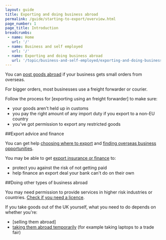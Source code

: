 ```yaml
---
layout: guide
title: Exporting and doing business abroad
permalink: /guide/starting-to-export/overview.html
page_number: 1
page_title: Introduction
breadcrumbs:
 - name: Home
   url: '/'
 - name: Business and self employed
   url: '/'
 - name: Exporting and doing business abroad
   url: '/topic/business-and-self-employed/exporting-and-doing-business-abroad.html'   
---
```


You can [post goods abroad](/send-goods-abroad) if your business gets small orders from overseas.

For bigger orders, most businesses use a freight forwarder or courier.

Follow the process for [exporting using an freight forwarder] to make sure:

- your goods aren't held up in customs
- you pay the right amount of any import duty if you export to a non-EU country
- you've got permission to export any restricted goods

##Export advice and finance

You can get help [choosing where to export](/answer/choosing-export-market-ukti.html) and [finding overseas business opportunities](/start/find-overseas-business-opportunities.html).

You may be able to get [export insurance or finance](/export-insurance-export-finance.html) to:

- protect you against the risk of not getting paid  
- help finance an export deal your bank can't do on their own  

##Doing other types of business abroad

You may need permission to provide services in higher risk industries or countries.  [Check if you need a licence](http://govuk-import-export.herokuapp.com/guide/starting-to-export/export-licences.html).

If you take goods out of the UK yourself, what you need to do depends on whether you're:

- [selling them abroad]
- [taking them abroad temporarily](/guide/take-goods-out-uk-temporarily-for-business/overview.html) (for example taking laptops to a trade fair)

